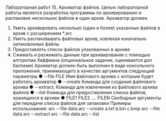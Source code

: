 Лабораторная работ 15. Архиватор файлов.
Целью лабораторной работы является разработка программы по архивированию и распаковке нескольких файлов в один архив. Архиватор должен
1. Уметь архивировать несколько (один и более) указанных файлов в архив с расширением *.arc
2. Уметь распаковывать файловых архив, извлекая изначально запаковонные файлы
3. Предоставлять список файлов упакованных в архиве
4. Сжимать и разжимать данные при архивировании с помощью алгоритма Хаффмана (опциональное задание, оценивается доп баллами)
Архиватор должен быть выполнен в виде консольного приложения,
принимающего в качестве аргументов следующий параметры
● --file FILE
Имя файлового архива с которым будет работать архиватор
● --create
Команда для создания файлового архива
● --extract;
Команда для извлечения из файлового архива файлов
● --list
Команда для предоставления списка файлов, хранящихся в архиве
● FILE1 FILE2 .... FILEN
Свободные аргументы для передачи списка файлов для запаковки
Примеры использования:
arc --file data.arc --create a.txt b.bin c.bmp arc --file data.arc --extract
arc --file data.arc --list
